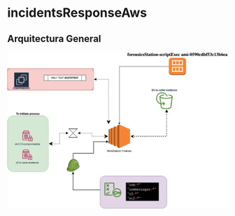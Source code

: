 # incidentsResponseAws

## Arquitectura General

![the picture](./resources/arquitectura/General.png)